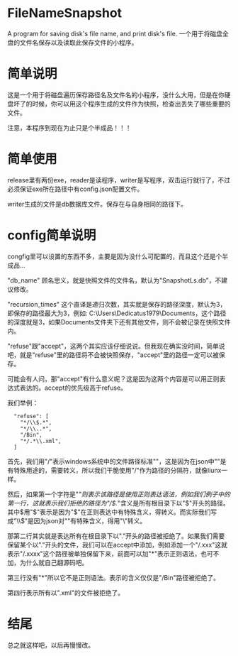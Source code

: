 # FileNameSnapshot
A program for saving disk's file name, and print disk's file. 一个用于将磁盘全盘的文件名保存以及读取此保存文件的小程序。

# 简单说明
这是一个用于将磁盘遍历保存路径名及文件名的小程序，没什么大用，但是在你硬盘坏了的时候，你可以用这个程序生成的文件作为快照，检查出丢失了哪些重要的文件。

注意，本程序到现在为止只是个半成品！！！

# 简单使用
release里有两份exe，reader是读程序，writer是写程序，双击运行就行了，不过必须保证exe所在路径中有config.json配置文件。

writer生成的文件是db数据库文件。保存在与自身相同的路径下。

# config简单说明
congfig里可以设置的东西不多，主要是因为没什么可配置的，而且这个还是个半成品...

"db_name" 顾名思义，就是快照文件的文件名，默认为"SnapshotLs.db"，不建议修改。

"recursion_times" 这个直译是递归次数，其实就是保存的路径深度，默认为3，即保存的路径最大为3，例如: C:\Users\Dedicatus1979\Documents，这个路径的深度就是3，如果Documents文件夹下还有其他文件，则不会被记录在快照文件内。

"refuse"跟"accept"，这两个其实应该仔细说说。但我现在确实没时间，简单说吧，就是"refuse"里的路径将不会被快照保存，"accept"里的路径一定可以被保存。

可能会有人问，那"accept"有什么意义呢？这是因为这两个内容是可以用正则表达式表达的。accept的优先级高于refuse。

我们举例：
```
  "refuse": [
    "*/\\$.*",
    "*/\\..*",
    "/Bin",
    "*/.*\\.xml",
  ]
```
首先，我们用"/"表示windows系统中的文件路径标准"\"，这是因为在json中"\"是有特殊用途的，需要转义，所以我们干脆使用"/"作为路径的分隔符，就像liunx一样。

然后，如果第一个字符是"*"则表示该路径是使用正则表达语法，例如我们例子中的第一行，这就表示我们拒绝的路径为"/\$.*"含义是所有根目录下以"$"开头的路径。其中$用"\$"表示是因为"$"在正则表达中有特殊含义，得转义。而实际我们写成"\\$"是因为json对"\"有特殊含义，得用"\\"转义。

那第二行其实就是表达所有在根目录下以"."开头的路径被拒绝了。如果我们需要保留某个以"."开头的文件，我们可以在accept中添加，例如添加一个"/.xxx"这就表示"/.xxxx"这个路径被单独保留下来，前面可以加"*"表示正则语法，也可不加，为什么就自己翻源码吧。

第三行没有"*"所以它不是正则语法。表示的含义仅仅是"/Bin"路径被拒绝了。

第四行表示所有以".xml"的文件被拒绝了。

# 结尾
总之就这样吧，以后再慢慢改。

